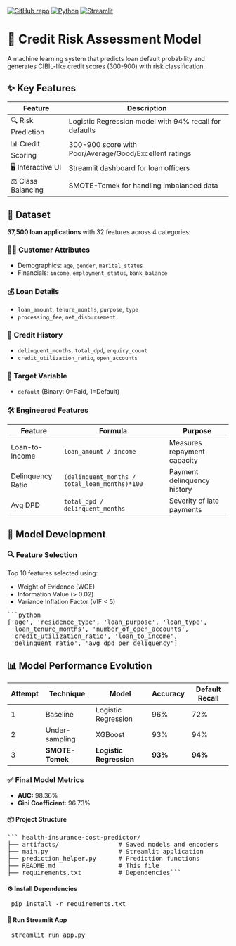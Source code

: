 [![GitHub repo](https://img.shields.io/badge/Health_Insurance-Cost_Predictor-blue?logo=github)](https://github.com/Mullaivendan9894/Machine-Learning/tree/master/loan-default-prediction)
[![Python](https://img.shields.io/badge/Python-3.8+-blue?logo=python)](https://www.python.org/)
[![Streamlit](https://img.shields.io/badge/Built%20with-Streamlit-ff4b4b?logo=streamlit&logoColor=white)](https://loan-default-classifier.streamlit.app/)


# 🏦 Credit Risk Assessment Model

A machine learning system that predicts loan default probability and generates CIBIL-like credit scores (300-900) with risk classification.

## ✨ Key Features

| Feature | Description |
|---------|-------------|
| 🔍 Risk Prediction | Logistic Regression model with 94% recall for defaults |
| 📊 Credit Scoring | 300-900 score with Poor/Average/Good/Excellent ratings |
| 🖥️ Interactive UI | Streamlit dashboard for loan officers |
| ⚖️ Class Balancing | SMOTE-Tomek for handling imbalanced data |

## 📂 Dataset

**37,500 loan applications** with 32 features across 4 categories:

### 🧑‍💼 Customer Attributes
- Demographics: `age`, `gender`, `marital_status`
- Financials: `income`, `employment_status`, `bank_balance`

### 💰 Loan Details
- `loan_amount`, `tenure_months`, `purpose`, `type`
- `processing_fee`, `net_disbursement`

### 🏦 Credit History
- `delinquent_months`, `total_dpd`, `enquiry_count`
- `credit_utilization_ratio`, `open_accounts`

### 🎯 Target Variable
- `default` (Binary: 0=Paid, 1=Default)

### 🛠️ Engineered Features
| Feature | Formula | Purpose |
|---------|---------|---------|
| Loan-to-Income | `loan_amount / income` | Measures repayment capacity |
| Delinquency Ratio | `(delinquent_months / total_loan_months)*100` | Payment delinquency history |
| Avg DPD | `total_dpd / delinquent_months` | Severity of late payments |

## 🧪 Model Development

### 🔍 Feature Selection
Top 10 features selected using:
- Weight of Evidence (WOE)
- Information Value (> 0.02)
- Variance Inflation Factor (VIF < 5)

<pre>```python
['age', 'residence_type', 'loan_purpose', 'loan_type',
 'loan_tenure_months', 'number_of_open_accounts',
 'credit_utilization_ratio', 'loan_to_income',
 'delinquent_ratio', 'avg_dpd_per_deliquency']</pre>


 ## 📊 Model Performance Evolution

| Attempt | Technique       | Model               | Accuracy | Default Recall |
|---------|-----------------|---------------------|----------|----------------|
| 1       | Baseline        | Logistic Regression | 96%      | 72%            |
| 2       | Under-sampling  | XGBoost             | 93%      | 94%            |
| 3       | **SMOTE-Tomek** | **Logistic Regression** | **93%**  | **94%**        |

### ✅ Final Model Metrics

- **AUC:** 98.36%  
- **Gini Coefficient:** 96.73%  


#### 📦 Project Structure

<pre>``` health-insurance-cost-predictor/
├── artifacts/                # Saved models and encoders
├── main.py                   # Streamlit application
├── prediction_helper.py      # Prediction functions
├── README.md                 # This file
├── requirements.txt          # Dependencies```</pre>


#### ⚙️ Install Dependencies
<pre> pip install -r requirements.txt </pre>

#### 🚀 Run Streamlit App
<pre> streamlit run app.py </pre>
